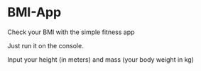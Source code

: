 # BMI-App
Check your BMI with the simple fitness app

Just run it on the console. 

Input your height (in meters) and mass (your body weight in kg)
